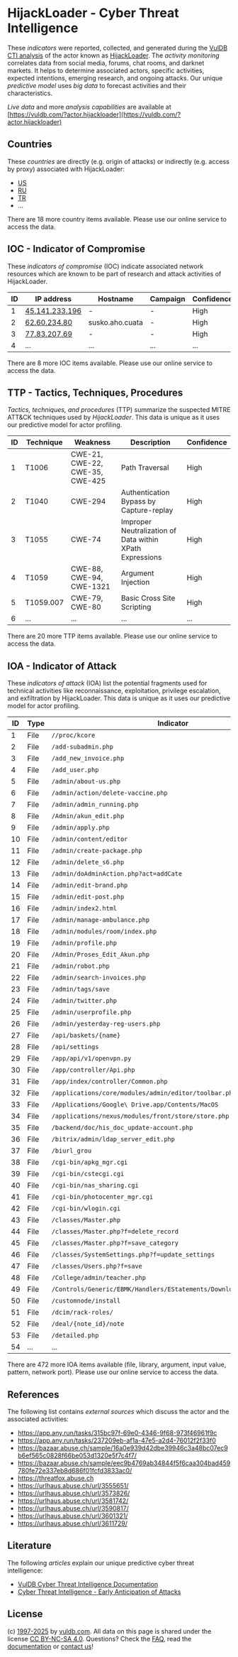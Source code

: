 # HijackLoader - Cyber Threat Intelligence

These _indicators_ were reported, collected, and generated during the [VulDB CTI analysis](https://vuldb.com/?kb.cti) of the actor known as [HijackLoader](https://vuldb.com/?actor.hijackloader). The _activity monitoring_ correlates data from social media, forums, chat rooms, and darknet markets. It helps to determine associated actors, specific activities, expected intentions, emerging research, and ongoing attacks. Our unique _predictive model_ uses _big data_ to forecast activities and their characteristics.

_Live data_ and more _analysis capabilities_ are available at [https://vuldb.com/?actor.hijackloader](https://vuldb.com/?actor.hijackloader)

## Countries

These _countries_ are directly (e.g. origin of attacks) or indirectly (e.g. access by proxy) associated with HijackLoader:

* [US](https://vuldb.com/?country.us)
* [RU](https://vuldb.com/?country.ru)
* [TR](https://vuldb.com/?country.tr)
* ...

There are 18 more country items available. Please use our online service to access the data.

## IOC - Indicator of Compromise

These _indicators of compromise_ (IOC) indicate associated network resources which are known to be part of research and attack activities of HijackLoader.

ID | IP address | Hostname | Campaign | Confidence
-- | ---------- | -------- | -------- | ----------
1 | [45.141.233.196](https://vuldb.com/?ip.45.141.233.196) | - | - | High
2 | [62.60.234.80](https://vuldb.com/?ip.62.60.234.80) | susko.aho.cuata | - | High
3 | [77.83.207.69](https://vuldb.com/?ip.77.83.207.69) | - | - | High
4 | ... | ... | ... | ...

There are 8 more IOC items available. Please use our online service to access the data.

## TTP - Tactics, Techniques, Procedures

_Tactics, techniques, and procedures_ (TTP) summarize the suspected MITRE ATT&CK techniques used by _HijackLoader_. This data is unique as it uses our predictive model for actor profiling.

ID | Technique | Weakness | Description | Confidence
-- | --------- | -------- | ----------- | ----------
1 | T1006 | CWE-21, CWE-22, CWE-35, CWE-425 | Path Traversal | High
2 | T1040 | CWE-294 | Authentication Bypass by Capture-replay | High
3 | T1055 | CWE-74 | Improper Neutralization of Data within XPath Expressions | High
4 | T1059 | CWE-88, CWE-94, CWE-1321 | Argument Injection | High
5 | T1059.007 | CWE-79, CWE-80 | Basic Cross Site Scripting | High
6 | ... | ... | ... | ...

There are 20 more TTP items available. Please use our online service to access the data.

## IOA - Indicator of Attack

These _indicators of attack_ (IOA) list the potential fragments used for technical activities like reconnaissance, exploitation, privilege escalation, and exfiltration by HijackLoader. This data is unique as it uses our predictive model for actor profiling.

ID | Type | Indicator | Confidence
-- | ---- | --------- | ----------
1 | File | `//proc/kcore` | Medium
2 | File | `/add-subadmin.php` | High
3 | File | `/add_new_invoice.php` | High
4 | File | `/add_user.php` | High
5 | File | `/admin/about-us.php` | High
6 | File | `/admin/action/delete-vaccine.php` | High
7 | File | `/admin/admin_running.php` | High
8 | File | `/Admin/akun_edit.php` | High
9 | File | `/admin/apply.php` | High
10 | File | `/admin/content/editor` | High
11 | File | `/admin/create-package.php` | High
12 | File | `/admin/delete_s6.php` | High
13 | File | `/admin/doAdminAction.php?act=addCate` | High
14 | File | `/admin/edit-brand.php` | High
15 | File | `/admin/edit-post.php` | High
16 | File | `/admin/index2.html` | High
17 | File | `/admin/manage-ambulance.php` | High
18 | File | `/admin/modules/room/index.php` | High
19 | File | `/admin/profile.php` | High
20 | File | `/Admin/Proses_Edit_Akun.php` | High
21 | File | `/admin/robot.php` | High
22 | File | `/admin/search-invoices.php` | High
23 | File | `/admin/tags/save` | High
24 | File | `/admin/twitter.php` | High
25 | File | `/admin/userprofile.php` | High
26 | File | `/admin/yesterday-reg-users.php` | High
27 | File | `/api/baskets/{name}` | High
28 | File | `/api/settings` | High
29 | File | `/app/api/v1/openvpn.py` | High
30 | File | `/app/controller/Api.php` | High
31 | File | `/app/index/controller/Common.php` | High
32 | File | `/applications/core/modules/admin/editor/toolbar.php` | High
33 | File | `/Applications/Google\ Drive.app/Contents/MacOS` | High
34 | File | `/applications/nexus/modules/front/store/store.php` | High
35 | File | `/backend/doc/his_doc_update-account.php` | High
36 | File | `/bitrix/admin/ldap_server_edit.php` | High
37 | File | `/biurl_grou` | Medium
38 | File | `/cgi-bin/apkg_mgr.cgi` | High
39 | File | `/cgi-bin/cstecgi.cgi` | High
40 | File | `/cgi-bin/nas_sharing.cgi` | High
41 | File | `/cgi-bin/photocenter_mgr.cgi` | High
42 | File | `/cgi-bin/wlogin.cgi` | High
43 | File | `/classes/Master.php` | High
44 | File | `/classes/Master.php?f=delete_record` | High
45 | File | `/classes/Master.php?f=save_category` | High
46 | File | `/classes/SystemSettings.php?f=update_settings` | High
47 | File | `/classes/Users.php?f=save` | High
48 | File | `/College/admin/teacher.php` | High
49 | File | `/Controls/Generic/EBMK/Handlers/EStatements/DownloadEStatement.ashx` | High
50 | File | `/customnode/install` | High
51 | File | `/dcim/rack-roles/` | High
52 | File | `/deal/{note_id}/note` | High
53 | File | `/detailed.php` | High
54 | ... | ... | ...

There are 472 more IOA items available (file, library, argument, input value, pattern, network port). Please use our online service to access the data.

## References

The following list contains _external sources_ which discuss the actor and the associated activities:

* https://app.any.run/tasks/315bc97f-69e0-4346-9f68-973f46961f9c
* https://app.any.run/tasks/237209eb-af1a-47e5-a2d4-76012f2f33f0
* https://bazaar.abuse.ch/sample/16a0e939d42dbe39946c3a48bc07ec9b6ef565c0828f66be053d1320e5f7c4f7/
* https://bazaar.abuse.ch/sample/eec9b4769ab34844f5f6caa304bad459780fe72e337eb8d686f01fcfd3833ac0/
* https://threatfox.abuse.ch
* https://urlhaus.abuse.ch/url/3555651/
* https://urlhaus.abuse.ch/url/3573826/
* https://urlhaus.abuse.ch/url/3581742/
* https://urlhaus.abuse.ch/url/3590817/
* https://urlhaus.abuse.ch/url/3601321/
* https://urlhaus.abuse.ch/url/3611729/

## Literature

The following _articles_ explain our unique predictive cyber threat intelligence:

* [VulDB Cyber Threat Intelligence Documentation](https://vuldb.com/?kb.cti)
* [Cyber Threat Intelligence - Early Anticipation of Attacks](https://www.scip.ch/en/?labs.20201022)

## License

(c) [1997-2025](https://vuldb.com/?kb.changelog) by [vuldb.com](https://vuldb.com/?kb.about). All data on this page is shared under the license [CC BY-NC-SA 4.0](https://creativecommons.org/licenses/by-nc-sa/4.0/). Questions? Check the [FAQ](https://vuldb.com/?kb.faq), read the [documentation](https://vuldb.com/?kb) or [contact us](https://vuldb.com/?contact)!
